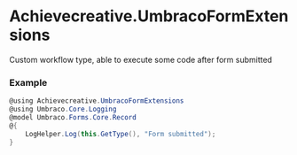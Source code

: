 # Achievecreative.UmbracoFormExtensions
Custom workflow type, able to execute some code after form submitted


### Example
```C#
@using Achievecreative.UmbracoFormExtensions
@using Umbraco.Core.Logging
@model Umbraco.Forms.Core.Record
@{
    LogHelper.Log(this.GetType(), "Form submitted");
}

